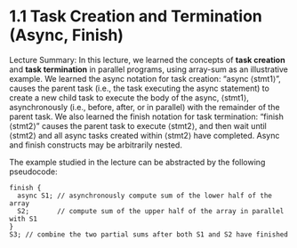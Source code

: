 # 1.1 Task Creation and Termination (Async, Finish)

Lecture Summary: In this lecture, we learned the concepts of **task creation** and **task termination** in parallel programs, 
using array-sum as an illustrative example. We learned the async notation for task creation: “async ⟨stmt1⟩”, causes
the parent task (i.e., the task executing the async statement) to create a new child task to execute the body of the
async, ⟨stmt1⟩, asynchronously (i.e., before, after, or in parallel) with the remainder of the parent task. We also
learned the finish notation for task termination: “finish ⟨stmt2⟩” causes the parent task to execute ⟨stmt2⟩, and 
then wait until ⟨stmt2⟩ and all async tasks created within ⟨stmt2⟩ have completed. Async and finish constructs may 
be arbitrarily nested.

The example studied in the lecture can be abstracted by the following pseudocode:

```
finish {
  async S1; // asynchronously compute sum of the lower half of the array
  S2;       // compute sum of the upper half of the array in parallel with S1
}
S3; // combine the two partial sums after both S1 and S2 have finished
```

